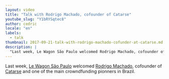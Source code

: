 ```yaml
---
layout: video
title: "Talk with Rodrigo Machado, cofounder of Catarse"
youtube_slug: "Y1bRYSqtec8"
author: cedric
locale: "en"
labels:
  - talk
thumbnail: 2017-09-21-talk-with-rodrigo-machado-cofunder-at-catarse.md.jpg
description: |
  "Last week, Le Wagon São Paulo welcomed Rodrigo Machado, cofounder of Catarse and one of the main crowndfunding pionners in Brazil."
---
```


Last week, [Le Wagon São Paulo](https://www.lewagon.com/sao-paulo) welcomed [Rodrigo Machado](https://www.linkedin.com/in/rmachadomaia/?ppe=1), cofounder of [Catarse](https://www.catarse.me/) and one of the main crowndfunding pionners in Brazil.
